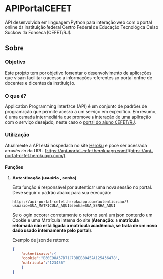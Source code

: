 # APIPortalCEFET
API desenvolvida em linguagem Python para interação web com o portal online da instituição federal Centro Federal de Educação Tecnológica Celso Suckow da Fonseca (CEFET/RJ). 

## Sobre

### Objetivo
Este projeto tem por objetivo fomentar o desenvolvimento de aplicações que visam facilitar o acesso a informações referentes ao portal online de docentes e dicentes da instituição.

### O que é?

Application Programming Interface (API) é um conjunto de padrões de programação que permite acesso a um serviço em expecífico. Em resumo, é uma camada intermediária que promove a interação de uma aplicação com o serviço desejado, neste caso o [portal do aluno CEFET/RJ](https://alunos.cefet-rj.br/aluno/).

### Utilização

Atualmente a API está hospedada no site [Heroku](https://www.heroku.com/) e pode ser acessada através do da URL: [https://api-portal-cefet.herokuapp.com/](https://api-portal-cefet.herokuapp.com/).

#### Funções

1. **Autenticação (usuário , senha)**
    
    Esta função é responsável por autenticar uma nova sessão no portal. Deve seguir o padrão abaixo para sua execução:
    ```url
    https://api-portal-cefet.herokuapp.com/autenticacao/?usuario=SUA_MATRICULA_AQUI&senha=SUA_SENHA_AQUI
    ```
    Se o login occorer corretamente o retorno será um json contendo um Cookie e uma Matrícula interna do site (**Atenação: a matrícula retornada não está ligada a matrícula acadêmica, se trata de um novo dado usado internamente pelo portal**).
    
    Exemplo de json de retorno:
    ```json
    {
        "autenticacao":{
        "cookie":"B60E98A57D71D7BBEB80457A125436478",
        "matricula":"123456"
        }
    }
    ```


